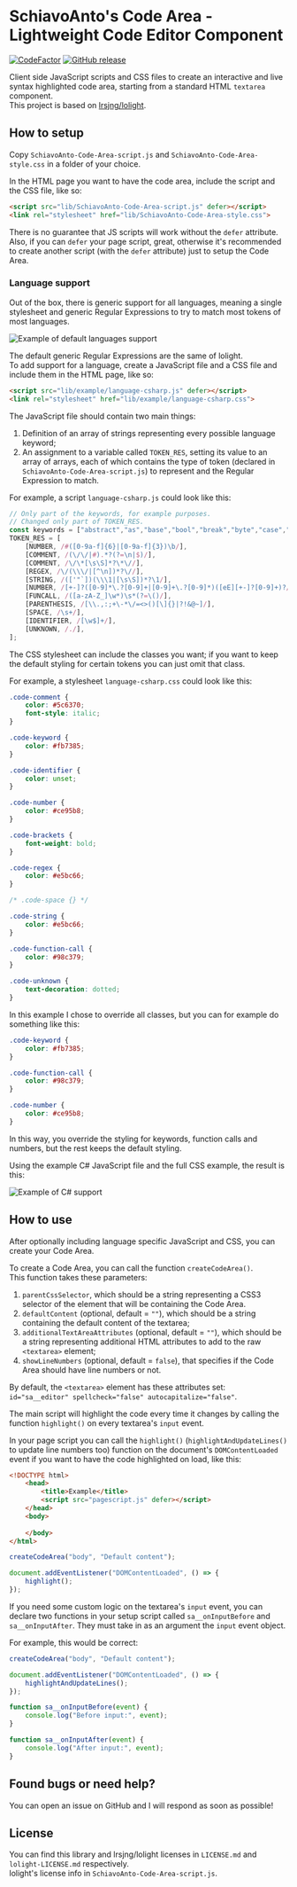 # SchiavoAnto's Code Area - Lightweight Code Editor Component

[![CodeFactor](https://www.codefactor.io/repository/github/schiavoanto/code-area/badge)](https://www.codefactor.io/repository/github/schiavoanto/code-area)
[![GitHub release](https://img.shields.io/github/release/schiavoanto/code-area.svg)](https://github.com/schiavoanto/code-area/releases/latest)

Client side JavaScript scripts and CSS files to create an interactive and live syntax highlighted code area, starting from a standard HTML `textarea` component.  
This project is based on [lrsjng/lolight](https://github.com/lrsjng/lolight).

## How to setup

Copy `SchiavoAnto-Code-Area-script.js` and `SchiavoAnto-Code-Area-style.css` in a folder of your choice.

In the HTML page you want to have the code area, include the script and the CSS file, like so:

```html
<script src="lib/SchiavoAnto-Code-Area-script.js" defer></script>
<link rel="stylesheet" href="lib/SchiavoAnto-Code-Area-style.css">
```

There is no guarantee that JS scripts will work without the `defer` attribute.  
Also, if you can `defer` your page script, great, otherwise it's recommended to create another script (with the `defer` attribute) just to setup the Code Area.

### Language support

Out of the box, there is generic support for all languages, meaning a single stylesheet and generic Regular Expressions to try to match most tokens of most languages.  

![Example of default languages support](example/example.png)

The default generic Regular Expressions are the same of lolight.  
To add support for a language, create a JavaScript file and a CSS file and include them in the HTML page, like so:

```html
<script src="lib/example/language-csharp.js" defer></script>
<link rel="stylesheet" href="lib/example/language-csharp.css">
```

The JavaScript file should contain two main things:  

1. Definition of an array of strings representing every possible language keyword;
2. An assignment to a variable called `TOKEN_RES`, setting its value to an array of arrays, each of which contains the type of token (declared in `SchiavoAnto-Code-Area-script.js`) to represent and the Regular Expression to match.  

For example, a script `language-csharp.js` could look like this:

```javascript
// Only part of the keywords, for example purposes.
// Changed only part of TOKEN_RES.
const keywords = ["abstract","as","base","bool","break","byte","case","catch"];
TOKEN_RES = [
    [NUMBER, /#([0-9a-f]{6}|[0-9a-f]{3})\b/],
    [COMMENT, /(\/\/|#).*?(?=\n|$)/],
    [COMMENT, /\/\*[\s\S]*?\*\//],
    [REGEX, /\/(\\\/|[^\n])*?\//],
    [STRING, /(['"`])(\\\1|[\s\S])*?\1/],
    [NUMBER, /[+-]?([0-9]*\.?[0-9]+|[0-9]+\.?[0-9]*)([eE][+-]?[0-9]+)?/],
    [FUNCALL, /([a-zA-Z_]\w*)\s*(?=\()/],
    [PARENTHESIS, /[\\.,:;+\-*\/=<>()[\]{}|?!&@~]/],
    [SPACE, /\s+/],
    [IDENTIFIER, /[\w$]+/],
    [UNKNOWN, /./],
];
```

The CSS stylesheet can include the classes you want; if you want to keep the default styling for certain tokens you can just omit that class.

For example, a stylesheet `language-csharp.css` could look like this:

```css
.code-comment {
    color: #5c6370;
    font-style: italic;
}

.code-keyword {
    color: #fb7385;
}

.code-identifier {
    color: unset;
}

.code-number {
    color: #ce95b8;
}

.code-brackets {
    font-weight: bold;
}

.code-regex {
    color: #e5bc66;
}

/* .code-space {} */

.code-string {
    color: #e5bc66;
}

.code-function-call {
    color: #98c379;
}

.code-unknown {
    text-decoration: dotted;
}
```

In this example I chose to override all classes, but you can for example do something like this:

```css
.code-keyword {
    color: #fb7385;
}

.code-function-call {
    color: #98c379;
}

.code-number {
    color: #ce95b8;
}
```

In this way, you override the styling for keywords, function calls and numbers, but the rest keeps the default styling.  

Using the example C# JavaScript file and the full CSS example, the result is this:  

![Example of C# support](example/example-csharp.png)

## How to use

After optionally including language specific JavaScript and CSS, you can create your Code Area.

To create a Code Area, you can call the function `createCodeArea()`.  
This function takes these parameters:  
1. `parentCssSelector`, which should be a string representing a CSS3 selector of the element that will be containing the Code Area.
2. `defaultContent` (optional, default = `""`), which should be a string containing the default content of the textarea;
3. `additionalTextAreaAttributes` (optional, default = `""`), which should be a string representing additional HTML attributes to add to the raw `<textarea>` element;
4. `showLineNumbers` (optional, default = `false`), that specifies if the Code Area should have line numbers or not.

By default, the `<textarea>` element has these attributes set:  
`id="sa__editor" spellcheck="false" autocapitalize="false"`.

The main script will highlight the code every time it changes by calling the function `highlight()` on every textarea's `input` event.  

In your page script you can call the `highlight()` (`highlightAndUpdateLines()` to update line numbers too) function on the document's `DOMContentLoaded` event if you want to have the code highlighted on load, like this:

```html
<!DOCTYPE html>
    <head>
        <title>Example</title>
        <script src="pagescript.js" defer></script>
    </head>
    <body>
        
    </body>
</html>
```

```javascript
createCodeArea("body", "Default content");

document.addEventListener("DOMContentLoaded", () => {
    highlight();
});
```

If you need some custom logic on the textarea's `input` event, you can declare two functions in your setup script called `sa__onInputBefore` and `sa__onInputAfter`. They must take in as an argument the `input` event object.  

For example, this would be correct:

```javascript
createCodeArea("body", "Default content");

document.addEventListener("DOMContentLoaded", () => {
    highlightAndUpdateLines();
});

function sa__onInputBefore(event) {
    console.log("Before input:", event);
}

function sa__onInputAfter(event) {
    console.log("After input:", event);
}
```

## Found bugs or need help?

You can open an issue on GitHub and I will respond as soon as possible!

## License

You can find this library and lrsjng/lolight licenses in `LICENSE.md` and `lolight-LICENSE.md` respectively.  
lolight's license info in `SchiavoAnto-Code-Area-script.js`.